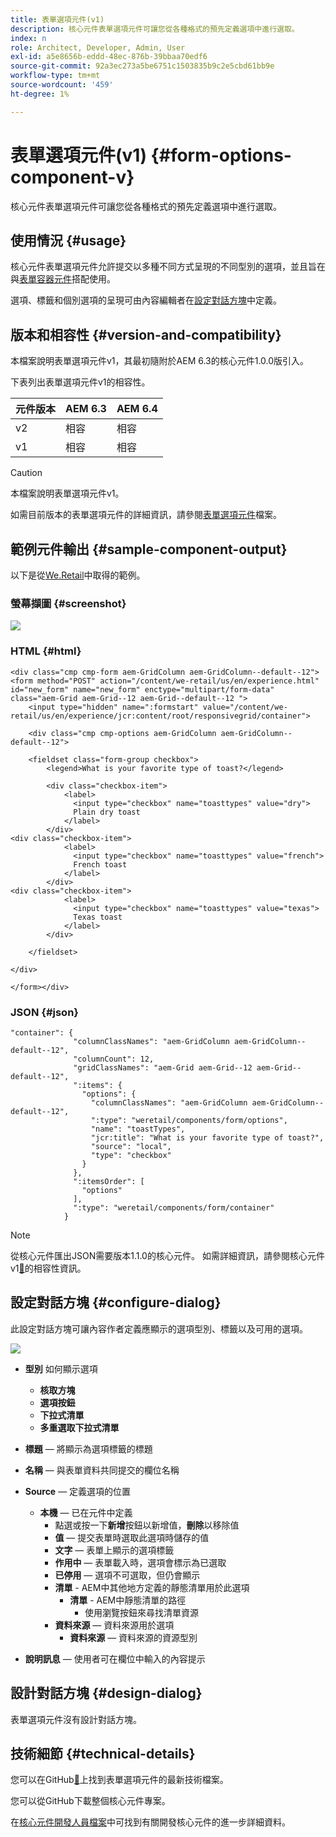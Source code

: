 ```yaml
---
title: 表單選項元件(v1)
description: 核心元件表單選項元件可讓您從各種格式的預先定義選項中進行選取。
index: n
role: Architect, Developer, Admin, User
exl-id: a5e8656b-eddd-48ec-876b-39bbaa70edf6
source-git-commit: 92a3ec273a5be6751c1503835b9c2e5cbd61bb9e
workflow-type: tm+mt
source-wordcount: '459'
ht-degree: 1%

---
```



# 表單選項元件(v1) {#form-options-component-v}

核心元件表單選項元件可讓您從各種格式的預先定義選項中進行選取。

## 使用情況 {#usage}

核心元件表單選項元件允許提交以多種不同方式呈現的不同型別的選項，並且旨在與[表單容器元件](form-container-v1.md)搭配使用。

選項、標籤和個別選項的呈現可由內容編輯者在[設定對話方塊](#configure-dialog)中定義。

## 版本和相容性 {#version-and-compatibility}

本檔案說明表單選項元件v1，其最初隨附於AEM 6.3的核心元件1.0.0版引入。

下表列出表單選項元件v1的相容性。

| 元件版本 | AEM 6.3 | AEM 6.4 |
|--- |--- |--- |
| v2 | 相容 | 相容 |
| v1 | 相容 | 相容 |

>[!CAUTION]
>
>本檔案說明表單選項元件v1。
>
>如需目前版本的表單選項元件的詳細資訊，請參閱[表單選項元件](/help/components/forms/form-options.md)檔案。

## 範例元件輸出 {#sample-component-output}

以下是從[We.Retail](https://helpx.adobe.com/experience-manager/6-4/sites/developing/using/we-retail.html)中取得的範例。

### 螢幕擷圖 {#screenshot}

![](/help/assets/chlimage_1-89.png)

### HTML {#html}

```
<div class="cmp cmp-form aem-GridColumn aem-GridColumn--default--12">
<form method="POST" action="/content/we-retail/us/en/experience.html" id="new_form" name="new_form" enctype="multipart/form-data" class="aem-Grid aem-Grid--12 aem-Grid--default--12 ">
    <input type="hidden" name=":formstart" value="/content/we-retail/us/en/experience/jcr:content/root/responsivegrid/container">
    
    <div class="cmp cmp-options aem-GridColumn aem-GridColumn--default--12">

    <fieldset class="form-group checkbox">
        <legend>What is your favorite type of toast?</legend>
        
        <div class="checkbox-item">
            <label>
              <input type="checkbox" name="toasttypes" value="dry">
              Plain dry toast
            </label>
        </div>
<div class="checkbox-item">
            <label>
              <input type="checkbox" name="toasttypes" value="french">
              French toast
            </label>
        </div>
<div class="checkbox-item">
            <label>
              <input type="checkbox" name="toasttypes" value="texas">
              Texas toast
            </label>
        </div>

    </fieldset>
    
</div>
    
</form></div>
```

### JSON {#json}

```
"container": {
              "columnClassNames": "aem-GridColumn aem-GridColumn--default--12",
              "columnCount": 12,
              "gridClassNames": "aem-Grid aem-Grid--12 aem-Grid--default--12",
              ":items": {
                "options": {
                  "columnClassNames": "aem-GridColumn aem-GridColumn--default--12",
                  ":type": "weretail/components/form/options",
                  "name": "toastTypes",
                  "jcr:title": "What is your favorite type of toast?",
                  "source": "local",
                  "type": "checkbox"
                }
              },
              ":itemsOrder": [
                "options"
              ],
              ":type": "weretail/components/form/container"
            }
```

>[!NOTE]
>
>從核心元件匯出JSON需要版本1.1.0的核心元件。 如需詳細資訊，請參閱核心元件v1[&#128279;](/help/versions.md)的相容性資訊。

## 設定對話方塊 {#configure-dialog}

此設定對話方塊可讓內容作者定義應顯示的選項型別、標籤以及可用的選項。

![](/help/assets/chlimage_1-90.png)

* **型別**
如何顯示選項

   * **核取方塊**
   * **選項按鈕**
   * **下拉式清單**
   * **多重選取下拉式清單**

* **標題** — 將顯示為選項標籤的標題
* **名稱** — 與表單資料共同提交的欄位名稱
* **Source** — 定義選項的位置

   * **本機** — 已在元件中定義
      * 點選或按一下&#x200B;**新增**&#x200B;按鈕以新增值，**刪除**&#x200B;以移除值
      * **值** — 提交表單時選取此選項時儲存的值
      * **文字** — 表單上顯示的選項標籤
      * **作用中** — 表單載入時，選項會標示為已選取
      * **已停用** — 選項不可選取，但仍會顯示
      * **清單** - AEM中其他地方定義的靜態清單用於此選項
         * **清單** - AEM中靜態清單的路徑
            * 使用瀏覽按鈕來尋找清單資源
      * **資料來源** — 資料來源用於選項
         * **資料來源** — 資料來源的資源型別
* **說明訊息** — 使用者可在欄位中輸入的內容提示

## 設計對話方塊 {#design-dialog}

表單選項元件沒有設計對話方塊。

## 技術細節 {#technical-details}

您可以在GitHub[&#128279;](https://github.com/adobe/aem-core-wcm-components/tree/master/content/src/content/jcr_root/apps/core/wcm/components/form/options/v1/options)上找到表單選項元件的最新技術檔案。

您可以從GitHub下載整個核心元件專案。

在[核心元件開發人員檔案](/help/developing/overview.md)中可找到有關開發核心元件的進一步詳細資料。

